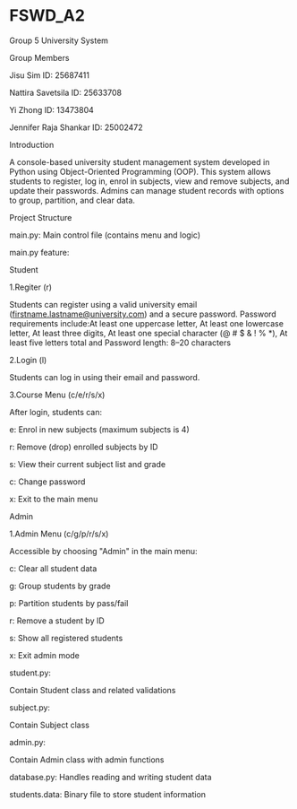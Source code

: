 # FSWD_A2

Group 5 University System 

Group Members 

Jisu Sim					      ID: 25687411 

Nattira Savetsila			  ID: 25633708

Yi Zhong					      ID: 13473804

Jennifer Raja Shankar		ID: 25002472


Introduction 

A console-based university student management system developed in Python using Object-Oriented Programming (OOP). This system allows students to register, log in, enrol in subjects, view and remove subjects, and update their passwords. Admins can manage student records with options to group, partition, and clear data.

Project Structure 

main.py:
Main control file (contains menu and logic)

main.py feature:

Student

1.Regiter (r)
   
Students can register using a valid university email (firstname.lastname@university.com) and a secure password. Password requirements include:At least one uppercase letter, At least one lowercase letter, At least three digits, At least one special character (@ # $ & ! % *), At least five letters total and Password length: 8–20 characters


2.Login (l)

Students can log in using their email and password.


3.Course Menu (c/e/r/s/x)

After login, students can:


e: Enrol in new subjects (maximum subjects is 4)


r: Remove (drop) enrolled subjects by ID


s: View their current subject list and grade


c: Change password


x: Exit to the main menu



Admin



1.Admin Menu (c/g/p/r/s/x)


Accessible by choosing "Admin" in the main menu:


c: Clear all student data 


g: Group students by grade


p: Partition students by pass/fail


r: Remove a student by ID


s: Show all registered students


x: Exit admin mode


student.py:

Contain Student class and related validations


subject.py: 

Contain Subject class


admin.py:

Contain Admin class with admin functions

database.py:
Handles reading and writing student data

students.data: 
Binary file to store student information

